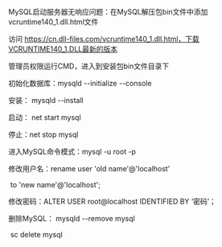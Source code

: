 MySQL启动服务器无响应问题：在MySQL解压包bin文件中添加vcruntime140_1.dll.html文件

访问 https://cn.dll-files.com/vcruntime140_1.dll.html，下载VCRUNTIME140_1.DLL最新的版本

管理员权限运行CMD，进入到安装包bin文件目录下

初始化数据库：mysqld --initialize --console

安装： mysqld --install

启动： net start mysql

停止：net stop mysql

进入MySQL命令模式：mysql -u root -p

修改用户名：rename user 'old name'@'localhost'

​						to 'new name'@'localhost';

修改密码：ALTER USER root@localhost IDENTIFIED BY ‘密码’；

删除MySQL： mysqld --remove mysql

​						sc delete mysql

